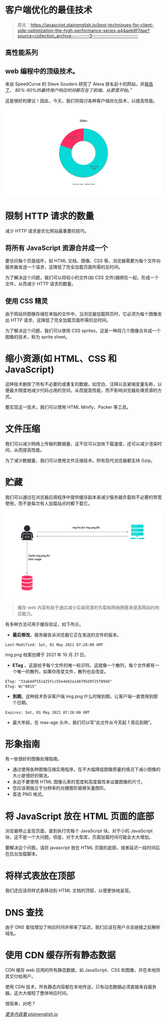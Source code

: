# 客户端优化的最佳技术

> 原文：<https://javascript.plainenglish.io/best-techniques-for-client-side-optimization-the-high-performance-series-a44aeb9f7dae?source=collection_archive---------3----------------------->

## 高性能系列

## web 编程中的顶级技术。

来自 SpeedCurve 的 Steve Souders 研究了 Alexa 排名前十的网站，并[报告了](https://www.stevesouders.com/blog/2012/02/10/the-performance-golden-rule/)、 *80%-90%的最终用户响应时间都花在了前端。从那里开始。”*

这是很好的建议！因此，今天，我们将探讨各种客户端优化技术，以提高性能。

![](img/33078fff56f1e98ce93d1d2e4ad022af.png)

# 限制 HTTP 请求的数量

减少 HTTP 请求是优化网站最重要的技巧。

## 将所有 JavaScript 资源合并成一个

要访问每个页面组件，如 HTML 文档、图像、CSS 等，浏览器需要为每个文件向服务器发送一个请求，这降低了完全加载页面所需的总时间。

为了解决这个问题，我们可以将较小的文件(如 CSS 文件)捆绑在一起，形成一个文件，从而减少 HTTP 请求的数量。

## 使用 CSS 精灵

由于网站将图像存储在单独的文件中，当浏览器加载网页时，它必须为每个图像发出 HTTP 请求，这降低了完全加载页面所需的总时间。

为了解决这个问题，我们可以使用 CSS sprites，这是一种将几个图像合并成一个图像的技术，称为 sprite sheet。

# 缩小资源(如 HTML、CSS 和 JavaScript)

这种技术删除了所有不必要的或重复的数据，如空白、注释以及紧缩变量名称，以便最大限度地减少代码占用的空间，从而提高性能，而不影响浏览器处理资源的方式。

要实现这一技术，我们可以使用 HTML Minify、Packer 等工具。

# 文件压缩

我们可以减少网络上传输的数据量，这不仅可以加快下载速度，还可以减少渲染时间，从而提高性能。

为了减少数据量，我们可以使用文件压缩技术。所有现代浏览器都支持 Gzip。

# 贮藏

我们可以通过在浏览器应用程序中提供缓存副本来减少服务器负载和不必要的带宽使用，而不是每次有人加载站点时都下载它。

![](img/acca112b5f8d9c97571a51b4b7403096.png)

> 缓存 web 内容有助于通过减少后端资源的负载和网络拥塞来提高网站的响应能力。

有多种方法可用于缓存验证，如下所示。

*   **最后修改**。服务器告诉浏览器它正在发送的文件的版本。

```
Last-Modified: Sat, 01 May 2021 07:28:00 GMT
```

img.png 档案创建于 2021 年 10 月 21 日。

*   **ETag** 。这是给予每个文件的唯一标识符。这就像一个散列，每个文件都有一个唯一的散列，如果你改变文件，散列也会改变。

```
ETag: "33a64df551425fcc55e4d42a148795d9f25f89d4"
ETag: W/"0815"
```

*   **到期**。这种技术告诉客户端 img.png 什么时候到期，让客户端一直使用到那个日期。

```
Expires: Sat, 01 May 2021 07:28:00 GMT
```

*   最大年龄。在 max-age 头中，我们可以写“此文件从今天起 1 周后到期”。

# 形象指南

有一些很好的图像处理指南。

*   通过使用各种图像压缩实用程序，在不大幅降低图像质量的情况下减小图像的大小是很好的做法。
*   永远不要使用 HTML 图像元素的宽度和高度属性来设置图像的尺寸。
*   您应该用独立于分辨率的光栅图形替换矢量图形。
*   首选 PNG 格式。

# 将 JavaScript 放在 HTML 页面的底部

浏览器停止呈现页面，直到执行完每个 JavaScript 块。对于小的 JavaScript 块，这不是一个大问题。但是，对于大型库，页面加载时间可能会大大增加。

要解决这个问题，请将 javascript 放在 HTML 页面的底部，或者延迟一段时间后在后台加载脚本。

# 将样式表放在顶部

我们还应该将样式表移动到 HTML 文档的顶部，以便更快地呈现。

# DNS 查找

由于 DNS 查找增加了响应时间并带来了延迟，我们应该在用户点击链接之前解析域名。

# 使用 CDN 缓存所有静态数据

CDN 缓存 web 应用的所有静态数据，如 JavaScript、CSS 和图像，并在本地将其交付给用户。

使用 CDN 技术，所有静态内容都在本地传送，只有动态数据必须直接来自服务器。这大大缩短了整体响应时间。

很简单，对吧？

[*更多内容看 plainenglish.io*](http://plainenglish.io/)